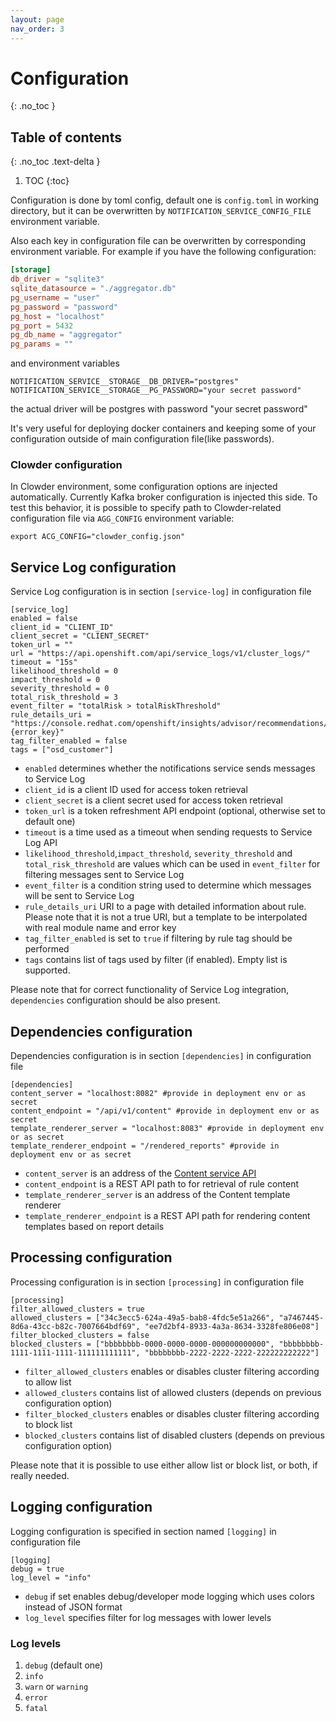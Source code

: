 ```yaml
---
layout: page
nav_order: 3
---
```

# Configuration
{: .no_toc }

## Table of contents
{: .no_toc .text-delta }

1. TOC
{:toc}

Configuration is done by toml config, default one is `config.toml` in working
directory, but it can be overwritten by `NOTIFICATION_SERVICE_CONFIG_FILE`
environment variable.

Also each key in configuration file can be overwritten by corresponding
environment variable. For example if you have the following configuration:

```toml
[storage]
db_driver = "sqlite3"
sqlite_datasource = "./aggregator.db"
pg_username = "user"
pg_password = "password"
pg_host = "localhost"
pg_port = 5432
pg_db_name = "aggregator"
pg_params = ""
```

and environment variables

```shell
NOTIFICATION_SERVICE__STORAGE__DB_DRIVER="postgres"
NOTIFICATION_SERVICE__STORAGE__PG_PASSWORD="your secret password"
```

the actual driver will be postgres with password "your secret password"

It's very useful for deploying docker containers and keeping some of your configuration
outside of main configuration file(like passwords).

### Clowder configuration

In Clowder environment, some configuration options are injected automatically.
Currently Kafka broker configuration is injected this side. To test this
behavior, it is possible to specify path to Clowder-related configuration file
via `AGG_CONFIG` environment variable:

```
export ACG_CONFIG="clowder_config.json"
```

## Service Log configuration

Service Log configuration is in section `[service-log]` in configuration file

```
[service_log]
enabled = false
client_id = "CLIENT_ID"
client_secret = "CLIENT_SECRET"
token_url = ""
url = "https://api.openshift.com/api/service_logs/v1/cluster_logs/"
timeout = "15s"
likelihood_threshold = 0
impact_threshold = 0
severity_threshold = 0
total_risk_threshold = 3
event_filter = "totalRisk > totalRiskThreshold"
rule_details_uri = "https://console.redhat.com/openshift/insights/advisor/recommendations/{module}|{error_key}"
tag_filter_enabled = false
tags = ["osd_customer"]
```

- `enabled` determines whether the notifications service sends messages to Service Log
- `client_id` is a client ID used for access token retrieval
- `client_secret` is a client secret used for access token retrieval
- `token_url` is a token refreshment API endpoint (optional, otherwise set to default one)
- `timeout` is a time used as a timeout when sending requests to Service Log API
- `likelihood_threshold`,`impact_threshold`, `severity_threshold` and `total_risk_threshold` are values which can be used in `event_filter` for filtering messages sent to Service Log
- `event_filter` is a condition string used to determine which messages will be sent to Service Log
- `rule_details_uri` URI to a page with detailed information about rule. Please note that it is not a true URI, but a template to be interpolated with real module name and error key
- `tag_filter_enabled` is set to `true` if filtering by rule tag should be performed
- `tags` contains list of tags used by filter (if enabled). Empty list is supported.

Please note that for correct functionality of Service Log integration, `dependencies` configuration should be also present.

## Dependencies configuration

Dependencies configuration is in section `[dependencies]` in configuration file

```
[dependencies]
content_server = "localhost:8082" #provide in deployment env or as secret
content_endpoint = "/api/v1/content" #provide in deployment env or as secret
template_renderer_server = "localhost:8083" #provide in deployment env or as secret
template_renderer_endpoint = "/rendered_reports" #provide in deployment env or as secret
```

- `content_server` is an address of the [Content service API](https://github.com/RedHatInsights/insights-content-service)
- `content_endpoint` is a REST API path to for retrieval of rule content
- `template_renderer_server` is an address of the Content template renderer
- `template_renderer_endpoint` is a REST API path for rendering content templates based on report details

## Processing configuration

Processing configuration is in section `[processing]` in configuration file

```
[processing]
filter_allowed_clusters = true
allowed_clusters = ["34c3ecc5-624a-49a5-bab8-4fdc5e51a266", "a7467445-8d6a-43cc-b82c-7007664bdf69", "ee7d2bf4-8933-4a3a-8634-3328fe806e08"]
filter_blocked_clusters = false
blocked_clusters = ["bbbbbbbb-0000-0000-0000-000000000000", "bbbbbbbb-1111-1111-1111-111111111111", "bbbbbbbb-2222-2222-2222-222222222222"]
```

- `filter_allowed_clusters` enables or disables cluster filtering according to allow list
- `allowed_clusters` contains list of allowed clusters (depends on previous configuration option)
- `filter_blocked_clusters` enables or disables cluster filtering according to block list
- `blocked_clusters` contains list of disabled clusters (depends on previous configuration option)

Please note that it is possible to use either allow list or block list, or both, if really needed.


## Logging configuration

Logging configuration is specified in section named `[logging]` in configuration file

```
[logging]
debug = true
log_level = "info"
```

- `debug` if set enables debug/developer mode logging which uses colors instead of JSON format
- `log_level` specifies filter for log messages with lower levels

### Log levels

1. `debug` (default one)
1. `info`
1. `warn` or `warning`
1. `error`
1. `fatal`
